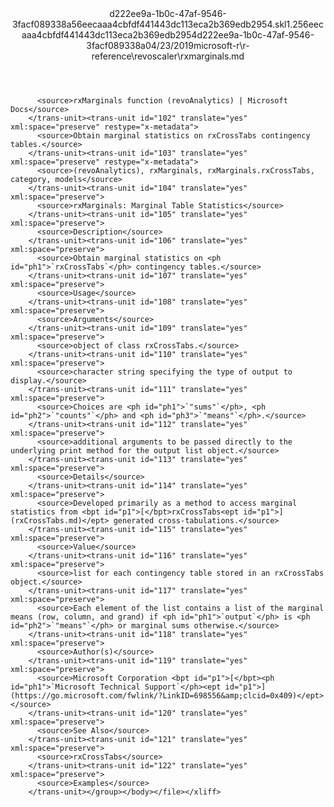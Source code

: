 <?xml version="1.0"?><xliff version="1.2" xmlns="urn:oasis:names:tc:xliff:document:1.2" xmlns:xsi="http://www.w3.org/2001/XMLSchema-instance" xsi:schemaLocation="urn:oasis:names:tc:xliff:document:1.2 xliff-core-1.2-transitional.xsd"><file datatype="xml" original="rxmarginals.md" source-language="en-US" target-language="en-US"><header><tool tool-id="mdxliff" tool-name="mdxliff" tool-version="1.0-1931010" tool-company="Microsoft" /><xliffext:skl_file_name xmlns:xliffext="urn:microsoft:content:schema:xliffextensions">d222ee9a-1b0c-47af-9546-3facf089338a56eecaaa4cbfdf441443dc113eca2b369edb2954.skl</xliffext:skl_file_name><xliffext:version xmlns:xliffext="urn:microsoft:content:schema:xliffextensions">1.2</xliffext:version><xliffext:ms.openlocfilehash xmlns:xliffext="urn:microsoft:content:schema:xliffextensions">56eecaaa4cbfdf441443dc113eca2b369edb2954</xliffext:ms.openlocfilehash><xliffext:ms.sourcegitcommit xmlns:xliffext="urn:microsoft:content:schema:xliffextensions">d222ee9a-1b0c-47af-9546-3facf089338a</xliffext:ms.sourcegitcommit><xliffext:ms.lasthandoff xmlns:xliffext="urn:microsoft:content:schema:xliffextensions">04/23/2019</xliffext:ms.lasthandoff><xliffext:ms.openlocfilepath xmlns:xliffext="urn:microsoft:content:schema:xliffextensions">microsoft-r\r-reference\revoscaler\rxmarginals.md</xliffext:ms.openlocfilepath></header><body><group id="content" extype="content"><trans-unit id="101" translate="yes" xml:space="preserve" restype="x-metadata">
          <source>rxMarginals function (revoAnalytics) | Microsoft Docs</source>
        </trans-unit><trans-unit id="102" translate="yes" xml:space="preserve" restype="x-metadata">
          <source>Obtain marginal statistics on rxCrossTabs contingency tables.</source>
        </trans-unit><trans-unit id="103" translate="yes" xml:space="preserve" restype="x-metadata">
          <source>(revoAnalytics), rxMarginals, rxMarginals.rxCrossTabs, category, models</source>
        </trans-unit><trans-unit id="104" translate="yes" xml:space="preserve">
          <source>rxMarginals: Marginal Table Statistics</source>
        </trans-unit><trans-unit id="105" translate="yes" xml:space="preserve">
          <source>Description</source>
        </trans-unit><trans-unit id="106" translate="yes" xml:space="preserve">
          <source>Obtain marginal statistics on <ph id="ph1">`rxCrossTabs`</ph> contingency tables.</source>
        </trans-unit><trans-unit id="107" translate="yes" xml:space="preserve">
          <source>Usage</source>
        </trans-unit><trans-unit id="108" translate="yes" xml:space="preserve">
          <source>Arguments</source>
        </trans-unit><trans-unit id="109" translate="yes" xml:space="preserve">
          <source>object of class rxCrossTabs.</source>
        </trans-unit><trans-unit id="110" translate="yes" xml:space="preserve">
          <source>character string specifying the type of output to display.</source>
        </trans-unit><trans-unit id="111" translate="yes" xml:space="preserve">
          <source>Choices are <ph id="ph1">`"sums"`</ph>, <ph id="ph2">`"counts"`</ph> and <ph id="ph3">`"means"`</ph>.</source>
        </trans-unit><trans-unit id="112" translate="yes" xml:space="preserve">
          <source>additional arguments to be passed directly to the underlying print method for the output list object.</source>
        </trans-unit><trans-unit id="113" translate="yes" xml:space="preserve">
          <source>Details</source>
        </trans-unit><trans-unit id="114" translate="yes" xml:space="preserve">
          <source>Developed primarily as a method to access marginal statistics from <bpt id="p1">[</bpt>rxCrossTabs<ept id="p1">](rxCrossTabs.md)</ept> generated cross-tabulations.</source>
        </trans-unit><trans-unit id="115" translate="yes" xml:space="preserve">
          <source>Value</source>
        </trans-unit><trans-unit id="116" translate="yes" xml:space="preserve">
          <source>list for each contingency table stored in an rxCrossTabs object.</source>
        </trans-unit><trans-unit id="117" translate="yes" xml:space="preserve">
          <source>Each element of the list contains a list of the marginal means (row, column, and grand) if <ph id="ph1">`output`</ph> is <ph id="ph2">`"means"`</ph> or marginal sums otherwise.</source>
        </trans-unit><trans-unit id="118" translate="yes" xml:space="preserve">
          <source>Author(s)</source>
        </trans-unit><trans-unit id="119" translate="yes" xml:space="preserve">
          <source>Microsoft Corporation <bpt id="p1">[</bpt><ph id="ph1">`Microsoft Technical Support`</ph><ept id="p1">](https://go.microsoft.com/fwlink/?LinkID=698556&amp;clcid=0x409)</ept></source>
        </trans-unit><trans-unit id="120" translate="yes" xml:space="preserve">
          <source>See Also</source>
        </trans-unit><trans-unit id="121" translate="yes" xml:space="preserve">
          <source>rxCrossTabs</source>
        </trans-unit><trans-unit id="122" translate="yes" xml:space="preserve">
          <source>Examples</source>
        </trans-unit></group></body></file></xliff>